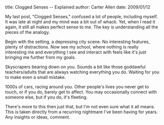 title: Clogged Senses -- Explained
author: Carter Allen
date: 2009/01/12



My last post, "Clogged Senses," confused a lot of people, including myself. It was late at night and my mind was a bit out of whack. Yet, when I read it again, it still all makes perfect sense to me. The key is understanding all the pieces of the analogy.

Begin with the setting, a depressing city scene. No interesting features, plenty of distractions. Now see my school, where nothing is really interesting me and everything I see and interact with feels like it's just bringing me further from my goals.

Skyscrapers bearing down on you. Sounds a bit like those goddawful teachers/adults that are always watching everything you do. Waiting for you to make even a small mistake.

1000s of cars, racing around you. Other people's lives you never get to touch, or if you do, barely get to affect. You may occasionally connect with someone else, but if you do, it's fleeting. 

There's more to this then just that, but I'm not even sure what it all means. This is taken directly from a recurring nightmare I've been having for years. Any insights or ideas, comment.
